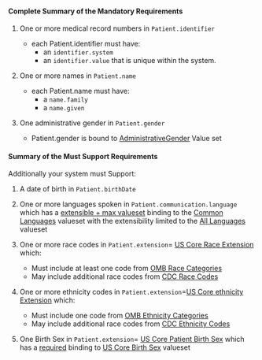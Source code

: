 #### Complete Summary of the Mandatory Requirements


1.  One or more medical record numbers in `Patient.identifier`
    -   each Patient.identifier must have:
        -   an `identifier.system`
        -   an `identifier.value` that is unique within the system.

2.  One or more names in `Patient.name`
    -   each Patient.name must have:
        -   a `name.family`
        -   a `name.given`

3.  One administrative gender in `Patient.gender`
    -   Patient.gender is bound to [AdministrativeGender] Value set

  [AdministrativeGender]: http://build.fhir.org/valueset-administrative-gender.html


#### Summary of the Must Support Requirements

Additionally your system must Support:

1.  A date of birth in `Patient.birthDate`
2.  One or more languages spoken in `Patient.communication.language` which has a [extensible + max valueset](guidance.html#extensible--max-valueset-binding-for-codeableconcept-datatype)  binding to the [Common Languages] valueset with the extensibility limited to the [All Languages] valueset
3.  One or more race codes in  `Patient.extension`= [US Core Race Extension] which:
    - Must include at least one code from [OMB Race Categories]
    - May include additional race codes from [CDC Race Codes]

4.  One or more ethnicity codes in  `Patient.extension`=[US Core ethnicity Extension] which:
    - Must include one code from [OMB Ethnicity Categories]
    - May include additional race codes from [CDC Ethnicity Codes]

5.  One Birth Sex in `Patient.extension`= [US Core Patient Birth Sex] which has a [required](http://build.fhir.org/terminologies.html#required) binding to [US Core Birth Sex] valueset


  [Patient.birthDate]: http://build.fhir.orgus/daf/daf-patient-guidance.html#daf-patient.Patient.birthDate
  [Patient.communication.language]: http://build.fhir.orgus/daf/daf-patient-guidance.html#daf-patient.Patient.communication.language
  [Common Languages]: http://build.fhir.org/valueset-languages.html
  [All Languages]: http://build.fhir.org/valueset-all-languages.html
  [US Core Patient Birth Sex]:StructureDefinition-us-core-birthsex.html
  [US Core Birth Sex]: ValueSet-us-core-birthsex.html
  [US Core Patient Race]: StructureDefinition-us-core-race.html
  [OMB Race Categories]: ValueSet-omb-race.html
  [US Core Race Extension]:StructureDefinition-us-core-race.html
  [CDC Race Codes]:ValueSet-detailed-race.html
 [CDC Ethnicity Codes]: ValueSet-detailed-ethnicity.html
 [US Core ethnicity Extension]:StructureDefinition-us-core-ethnicity.html
 [OMB Ethnicity Categories]: ValueSet-omb-ethnicity.html
